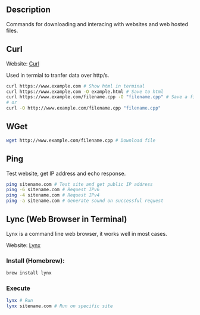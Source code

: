 ## Description
Commands for downloading and interacing with websites and web hosted files.

## Curl
Website: [Curl](https://curl.se/)

Used in termial to tranfer data over http/s.

```bash
curl https://www.example.com # Show html in terminal
curl https://www.example.com -O example.html # Save to html
curl https://www.example.com/filename.cpp -O "filename.cpp" # Save a file
# or
curl -O http://www.example.com/filename.cpp "filename.cpp"
```

## WGet

```bash
wget http://www.example.com/filename.cpp # Download file
```

## Ping 
Test website, get IP address and echo response.

```bash
ping sitename.com # Test site and get public IP address
ping -6 sitename.com # Request IPv6
ping -4 sitename.com # Request IPv4
ping -a sitename.com # Generate sound on successful request
```

## Lync (Web Browser in Terminal)
Lynx is a command line web browser, it works well in most cases.

Website: [Lynx](https://www.commandlinux.com/man-page/man1/lynx.1.html)

### Install (Homebrew):
```bash
brew install lynx
```

### Execute
```bash
lynx # Run
lynx sitename.com # Run on specific site
```
